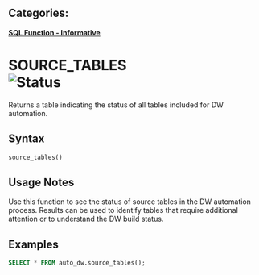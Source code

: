 ## Categories:
**[SQL Function - Informative](readme.md#informative-functions)**

# SOURCE_TABLES <br> ![Status](https://img.shields.io/badge/status-draft-yellow)

Returns a table indicating the status of all tables included for DW automation.

## Syntax
```sql
source_tables()
```

## Usage Notes
Use this function to see the status of source tables in the DW automation process.  Results can be used to identify tables that require additional attention or to understand the DW build status.

## Examples
```sql
SELECT * FROM auto_dw.source_tables();
```

